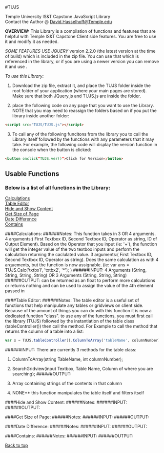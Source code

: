 
#TUJS

Temple University IS&amp;T Capstone JavaScript Library </br>
Contact the Author @ [David.Hasselhoff@Temple.edu](tumail.temple.edu)</br>

 **OVERVIEW:**
 This Library is a compilation of functions and features that are helpful with Temple IS&T Capstone Client side features.  You are free to use it and modify it as needed.  


 *SOME FEATURES USE JQUERY* version 2.2.0 (the latest version at the time of build) which is included in the zip file. You can use that which is referenced in the library, or if you are using a newer version you can remove it and use .

*To use this Library:*
1) Download the zip file, extract it, and place the TUJS folder inside the root folder of your application (where your main pages are stored). Make sure that both JQuery.js and TUJS.js are inside the folder.

2) place the following code on any page that you want to use the Library. NOTE that you may need to reassign the folders based on if you put the library inside another folder:
```HTML
<script src="TUJS/TUJS.js"></script>
```

3) To call any of the following funcitons from the library you to call the Library itself followed by the functions with any parameters that it may take.  For example, the following code will display the version function in the console when the button is clicked:

```HTML
<button onclick"TUJS.ver()">Click for Version</button>
```

## Usable Functions
### Below is a list of all functions in the Library:
[Calculations](#calculations)<br/>
[Table Editor](#table-editor)<br/>
[Hide and Show Content](#hide-and-show-content)<br/>
[Get Size of Page](#get-size-of-page)<br/>
[Date Difference](#date-difference)<br/>
[Contains](#contains)<br/>

####Calculations:
######Notes:
This function takes in 3 OR 4 arguments.
4 arguments:( First Textbox ID, Second Textbox ID, Operator as string, ID of Output Element).  Based on the Operator that you input (ie: '+'), the function will get the integer value of the two textbox inputs and perform the calculation returning the caclulated value.
3 arguments:( First Textbox ID, Second Textbox ID, Operator as string).  Does the same calculation as with 4 arguements, but the function is now assignable. (ie: var ans = TUJS.Calc('txtbx1', 'txtbx2', '*'); )
######INPUT:
4 Arguments (String, String, String, String) OR 3 Arguments (String, String, String)
######OUTPUT:
can be returned as an float to perform more calculations or returns nothing and can be used to assign the value of the 4th element passed in

####Table Editor:
######Notes:
The table editor is a useful set of functions that help manipulate any tables or gridviews on client side.  Because of the amount of things you can do with this function it is now a dedicated function "class".
to use any of the functions, you must first call the library (TUJS) followed by the instantiation of the table class (tableController()) then call the method.  For Example to call the method that returns the
column of a table into a list:  
```JavaScript
var x = TUJS.tableController().ColumnToArray('tableName', columnNumber);
```
######INPUT: There are currently 3 methods for the table class:
 1) ColumnToArray(string TableName, int columnNumber);

 2) SearchGridview(input Textbox, Table Name, Column of where you are searching);
######OUTPUT:
 1) Array containing strings of the contents in that column
 
 2) NONE** this function manipulates the table itself and filters itself

####Hide and Show Content:
######Notes:
######INPUT:
######OUTPUT:


####Get Size of Page:
######Notes:
######INPUT:
######OUTPUT:


####Date Difference:
######Notes:
######INPUT:
######OUTPUT:


####Contains:
######Notes:
######INPUT:
######OUTPUT:


[Back to top](#usable-functions)
